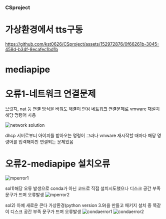 ### CSproject

# 가상환경에서 tts구동
https://github.com/kst0626/CSproject/assets/152972876/0f66261b-3045-458d-b34f-8ecafec1bd1b

# mediapipe

# 오류1-네트워크 연결문제
  브릿지, nat 등 연결 방식을 바꿔도 해결이 안됨
  네트워크 연결문제로 vmware 재설치  
  해당 명령어 사용
  
  ![network solution](https://github.com/kst0626/CSproject/assets/152972876/62063067-f10c-4a7d-9bd1-a832df535dea)
  
  dhcp 서버로부터 아이피를 받아오는 명령어
  그러나 vmware 재시작할 때마다 해당 명령어를 입력해야만 연결되는 문제있음

# 오류2-mediapipe 설치오류
  ![mperror1](https://github.com/kst0626/CSproject/assets/152972876/a64ab6c4-84f2-462a-8ab0-556036c4e258)
  
  sol1)해당 오류 발생으로 conda가 아닌 코드로 직접 설치시도했으나 디스크 공간 부족 문구가 뜨며 오류발생
  ![mperror2](https://github.com/kst0626/CSproject/assets/152972876/e821a659-4533-4c44-b5bc-85285c0d685d)

  sol2) 아예 새로운 콘다 가상환경(python version 3.9)을 만들고 패키지 설치 중 똑같이 디스크 공간 부족 문구가 뜨며 오류발생
  ![condaerror1](https://github.com/kst0626/CSproject/assets/152972876/71eb5730-f376-4f64-837e-f8261c6d2b70)
  ![condaerror2](https://github.com/kst0626/CSproject/assets/152972876/2074e1f9-5cf7-465d-963a-368b56ca83ad)
   

